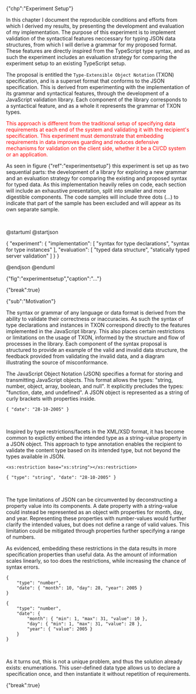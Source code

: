 {"chp":"Experiment Setup"}

In this chapter I document the reproducible conditions and efforts from which I derived my results, by presenting the development and evaluation of my implementation. The purpose of this experiment is to implement validation of the syntactical features neccessary for typing JSON data structures, from which I will derive a grammar for my proposed format. These features are directly inspired from the TypeScript type syntax, and as such the experiment includes an evaluation strategy for comparing the experiment setup to an existing TypeScript setup.

The proposal is entitled the `Type-Extensible Object Notation` (TXON) specification, and is a superset format that conforms to the JSON specification. This is derived from experimenting with the implementation of its grammar and syntactical features, through the development of a JavaScript validation library. Each component of the library corresponds to a syntactical feature, and as a whole it represents the grammar of TXON types.

<p style="color: red">
This approach is different from the traditional setup of specifying data requirements at each end of the system and validating it with the recipient's specification. This experiment must demonstrate that embedding requirements in data improves guarding and reduces defensive mechanisms for validation on the client side, whether it be a CI/CD system or an application.
</p>

As seen in figure {"ref":"experimentsetup"} this experiment is set up as two sequential parts: the development of a library for exploring a new grammar and an evaluation strategy for comparing the existing and proposed syntax for typed data. As this implementation heavily relies on code, each section will include an exhaustive presentation, split into smaller and more digestible components. The code samples will include three dots (...) to indicate that part of the sample has been excluded and will appear as its own separate sample.

<br>

@startuml
@startjson

<style>
jsonDiagram {
    BackGroundColor transparent
    node {
        BackGroundColor white
        highlight {
            BackGroundColor #ffdc7d
        }
    }
}
</style>

{
    "experiment": {
        "implementation": [
            "syntax for type declarations",
            "syntax for type instances"
        ],
        "evaluation": [
            "typed data structure",
            "statically typed server validation"
        ]
    }
}

@endjson
@enduml

{"fig":"experimentsetup","caption":"..."}

{"break":true}

{"sub":"Motivation"}

The syntax or grammar of any language or data format is derived from the ability to validate their correctness or inaccuracies. As such the syntax of type declarations and instances in TXON correspond directly to the features implemented in the JavaScript library. This also places certain restrictions or limitations on the usage of TXON, informed by the structure and flow of processes in the library. Each component of the syntax proposal is structured to provide an example of the valid and invalid data structure, the feedback provided from validating the invalid data, and a diagram illustrating the source of misconformance.

The JavaScript Object Notation (JSON) specifies a format for storing and transmitting JavaScript objects. This format allows the types: "string, number, object, array, boolean, and null". It explicitly precludes the types: "function, date, and undefined". A JSON object is represented as a string of curly brackets with properties inside.

```
{ "date": "28-10-2005" }
```

<br>

Inspired by type restrictions/facets in the XML/XSD format, it has become common to explictly embed the intended type as a string-value property in a JSON object. This approach to type annotation enables the recipient to validate the content type based on its intended type, but not beyond the types available in JSON.

```
<xs:restriction base="xs:string"></xs:restriction>
```
```
{ "type": "string", "date": "28-10-2005" }
```

<br>

The type limitations of JSON can be circumvented by deconstructing a property value into its components. A date property with a string-value could instead be represented as an object with properties for month, day, and year. Representing these properties with number-values would further clarify the intended values, but does not define a range of valid values. This limitation could be mitigated through properties further specifying a range of numbers.

As evidenced, embedding these restrictions in the data results in more specification properties than useful data. As the amount of information scales linearly, so too does the restrictions, while increasing the chance of syntax errors.

```
{
    "type": "number",
    "date": { "month": 10, "day": 28, "year": 2005 }
}
```
```
{
    "type": "number",
    "date": {
        "month": { "min": 1, "max": 31, "value": 10 },
        "day": { "min": 1, "max": 31, "value": 28 },
        "year": { "value": 2005 }
    }
}
```

<br>

As it turns out, this is not a unique problem, and thus the solution already exists: enumerations. This user-defined data type allows us to declare a specification once, and then instantiate it without repetition of requirements.

{"break":true}